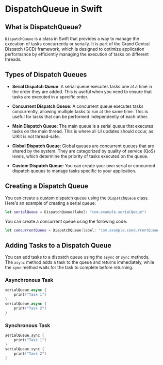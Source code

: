 # DispatchQueue in Swift

## What is DispatchQueue?

`DispatchQueue` is a class in Swift that provides a way to manage the execution of tasks concurrently or serially. It is part of the Grand Central Dispatch (GCD) framework, which is designed to optimize application performance by efficiently managing the execution of tasks on different threads.

## Types of Dispatch Queues

- **Serial Dispatch Queue**: A serial queue executes tasks one at a time in the order they are added. This is useful when you need to ensure that tasks are executed in a specific order.

- **Concurrent Dispatch Queue**: A concurrent queue executes tasks concurrently, allowing multiple tasks to run at the same time. This is useful for tasks that can be performed independently of each other.
- **Main Dispatch Queue**: The main queue is a serial queue that executes tasks on the main thread. This is where all UI updates should occur, as UIKit is not thread-safe.
- **Global Dispatch Queue**: Global queues are concurrent queues that are shared by the system. They are categorized by quality of service (QoS) levels, which determine the priority of tasks executed on the queue.
- **Custom Dispatch Queue**: You can create your own serial or concurrent dispatch queues to manage tasks specific to your application.

## Creating a Dispatch Queue

You can create a custom dispatch queue using the `DispatchQueue` class. Here's an example of creating a serial queue:

```swift
let serialQueue = DispatchQueue(label: "com.example.serialQueue")
```
You can create a concurrent queue using the following code:

```swift
let concurrentQueue = DispatchQueue(label: "com.example.concurrentQueue", attributes: .concurrent)
```
## Adding Tasks to a Dispatch Queue

You can add tasks to a dispatch queue using the `async` or `sync` methods. The `async` method adds a task to the queue and returns immediately, while the `sync` method waits for the task to complete before returning.
### Asynchronous Task

```swift
serialQueue.async {
    print("Task 1")
}
serialQueue.async {
    print("Task 2")
}
```
### Synchronous Task

```swift
serialQueue.sync {
    print("Task 1")
}
serialQueue.sync {
    print("Task 2")
}
```
